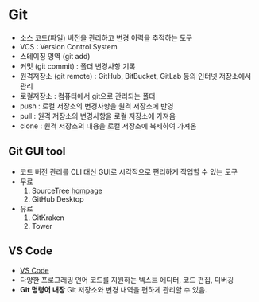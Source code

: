 # Git
- 소스 코드(파일) 버전을 관리하고 변경 이력을 추적하는 도구
- VCS : Version Control System 
- 스테이징 영역 (git add)
- 커밋 (git commit) : 폴더 변경사항 기록
- 원격저장소 (git remote) : GitHub, BitBucket, GitLab 등의 인터넷 저장소에서 관리
- 로컬저장소 : 컴퓨터에서 git으로 관리되는 폴더
- push : 로컬 저장소의 변경사항을 원격 저장소에 반영
- pull : 원격 저장소의 변경사항을 로컬 저장소에 가져옴
- clone : 원격 저장소의 내용을 로컬 저장소에 복제하여 가져옴

## Git GUI tool
- 코드 버전 관리를 CLI 대신 GUI로 시각적으로 편리하게 작업할 수 있는 도구
- 무료
    1. SourceTree [hompage](https://www.sourcetreeapp.com/)
    2. GitHub Desktop
- 유료
    1. GitKraken
    2. Tower

## VS Code
- [VS Code](https://code.visualstudio.com/)
- 다양한 프로그래밍 언어 코드를 지원하는 텍스트 에디터, 코드 편집, 디버깅
- **Git 명령어 내장** Git 저장소와 변경 내역을 편하게 관리할 수 있음.




